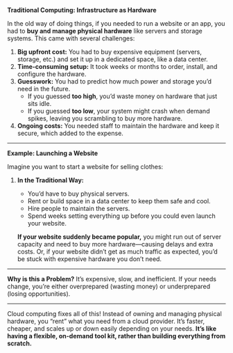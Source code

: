 **Traditional Computing: Infrastructure as Hardware**

In the old way of doing things, if you needed to run a website or an app, you had to **buy and manage physical hardware** like servers and storage systems. This came with several challenges:

1. **Big upfront cost:** You had to buy expensive equipment (servers, storage, etc.) and set it up in a dedicated space, like a data center.
2. **Time-consuming setup:** It took weeks or months to order, install, and configure the hardware.
3. **Guesswork:** You had to predict how much power and storage you’d need in the future.
   - If you guessed **too high**, you’d waste money on hardware that just sits idle.
   - If you guessed **too low**, your system might crash when demand spikes, leaving you scrambling to buy more hardware.
4. **Ongoing costs:** You needed staff to maintain the hardware and keep it secure, which added to the expense.

---

**Example: Launching a Website**

Imagine you want to start a website for selling clothes:

1. **In the Traditional Way:**

   - You’d have to buy physical servers.
   - Rent or build space in a data center to keep them safe and cool.
   - Hire people to maintain the servers.
   - Spend weeks setting everything up before you could even launch your website.

   **If your website suddenly became popular,** you might run out of server capacity and need to buy more hardware—causing delays and extra costs. Or, if your website didn’t get as much traffic as expected, you’d be stuck with expensive hardware you don’t need.

---

**Why is this a Problem?**
It’s expensive, slow, and inefficient. If your needs change, you’re either overprepared (wasting money) or underprepared (losing opportunities).

---

Cloud computing fixes all of this! Instead of owning and managing physical hardware, you “rent” what you need from a cloud provider. It’s faster, cheaper, and scales up or down easily depending on your needs. **It’s like having a flexible, on-demand tool kit, rather than building everything from scratch.**

